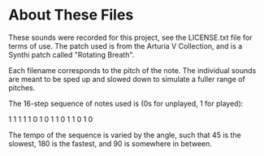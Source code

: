 # About These Files

These sounds were recorded for this project, see the LICENSE.txt file for terms of use.  The patch used is from the Arturia V Collection, and is a Synthi patch called "Rotating Breath".

Each filename corresponds to the pitch of the note.  The individual sounds are meant to be sped up and slowed down to simulate a fuller range of pitches.

The 16-step sequence of notes used is (0s for unplayed, 1 for played):

1 1 1 1 1 0 1 0 1 1 0 1 1 0 1 0

The tempo of the sequence is varied by the angle, such that 45 is the slowest,
180 is the fastest, and 90 is somewhere in between.